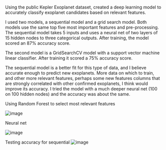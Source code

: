 Using the public Kepler Exoplanet dataset, created a deep learning model to accurately classify exoplanet candidates based on relevant features.

I used two models, a sequential model and a grid search model. Both models use the same top five most important features and pre-processing. The sequential model takes 5 inputs and uses a neural net of two layers of 15 hidden nodes to three categorical outputs. After training, the model scored an 87% accuracy score.

The second model is a GridSearchCV model with a support vector machine linear classifier. After training it scored a 75% accuracy score.

The sequential model is a better fit for this type of data, and I believe accurate enough to predict new exoplanets. More data on which to train, and other more relevant features, perhaps some new features columns that are strongly correlated with other confirmed exoplanets, I think would improve its accuracy. I tried the model with a much deeper neural net (100 on 100 hidden nodes) and the accuracy was about the same.

Using Random Forest to select most relevant features

![image](https://user-images.githubusercontent.com/68877416/111363351-51acd700-8666-11eb-8c7d-639d0457bdca.png)

Neural net

![image](https://user-images.githubusercontent.com/68877416/111363467-77d27700-8666-11eb-9f60-9152f1b15ac7.png)

Testing accuracy for sequential
![image](https://user-images.githubusercontent.com/68877416/111363529-8c167400-8666-11eb-9b0e-2c38c3c18027.png)
